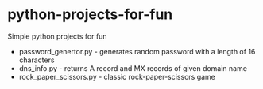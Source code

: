 # python-projects-for-fun
Simple python projects for fun
- password_genertor.py - generates random password with a length of 16 characters
- dns_info.py - returns A record and MX records of given domain name
- rock_paper_scissors.py - classic rock-paper-scissors game
